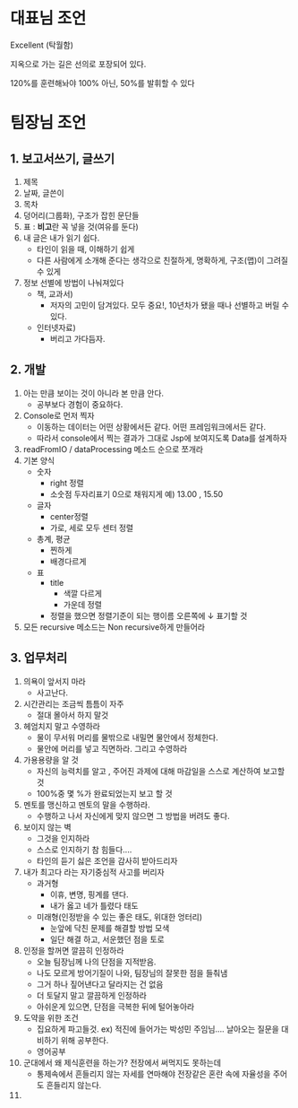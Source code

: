 # 대표님 조언

Excellent (탁월함)

지옥으로 가는 길은 선의로 포장되어 있다.

120%를 훈련해놔야 100% 아닌, 50%를 발휘할 수 있다

# 팀장님 조언

## 1. 보고서쓰기, 글쓰기

1. 제목
2. 날짜, 글쓴이
3. 목차
4. 덩어리(그룹화), 구조가 잡힌 문단들
5. 표 : **비고**란 꼭 넣을 것(여유를 둔다)
6. 내 글은 내가 읽기 쉽다. 
   - 타인이 읽을 때, 이해하기 쉽게
   - 다른 사람에게 소개해 준다는 생각으로 친절하게, 명확하게, 구조(맵)이 그려질 수 있게
7. 정보 선별에 방법이 나눠져있다
   - 책, 교과서) 
     - 저자의 고민이 담겨있다. 모두 중요!, 10년차가 됐을 때나 선별하고 버릴 수 있다.
   - 인터넷자료)
     -  버리고 가다듬자.



## 2. 개발

1. 아는 만큼 보이는 것이 아니라 본 만큼 안다.
   - 공부보다 경험이 중요하다.
2. Console로 먼저 찍자 
   - 이동하는 데이터는 어떤 상황에서든 같다. 어떤 프레임워크에서든 같다.
   - 따라서 console에서 찍는 결과가 그대로 Jsp에 보여지도록 Data를 설계하자
3. readFromIO / dataProcessing 메소드 순으로 쪼개라
4. 기본 양식
   - 숫자
     -  right 정렬
     - 소숫점 두자리표기 0으로 채워지게 예) 13.00 ,  15.50
   - 글자 
     - center정렬
     - 가로, 세로 모두 센터 정렬
   - 총계, 평균
     - 찐하게
     - 배경다르게
   - 표
     - title
       -  색깔 다르게
       - 가운데 정렬
     - 정렬을 했으면 정렬기준이 되는 행이름 오른쪽에 ↓ 표기할 것
5. 모든 recursive 메소드는 Non recursive하게 만들어라

## 3. 업무처리

1. 의욕이 앞서지 마라
   - 사고난다.
2. 시간관리는 조금씩 틈틈이 자주
   - 절대 몰아서 하지 말것
3. 헤엄치지 말고 수영하라
   - 물이 무서워 머리를 물밖으로 내밀면 물안에서 정체한다.
   - 물안에 머리를 넣고 직면하라. 그리고 수영하라
4. 가용용량을 알 것
   - 자신의 능력치를 알고 , 주어진 과제에 대해 마감일을 스스로 계산하여 보고할 것
   - 100%중 몇 %가 완료되었는지 보고 할 것
5. 멘토를 맹신하고 멘토의 말을 수행하라.
   -  수행하고 나서 자신에게 맞지 않으면 그 방법을 버려도 좋다.
6. 보이지 않는 벽
   - 그것을  인지하라 
   - 스스로 인지하기 참 힘들다....
   - 타인의 듣기 싫은 조언을 감사히 받아드리자
7. 내가 최고다  라는 자기중심적 사고를 버리자
   - 과거형
     - 이휴, 변명, 핑계를 댄다.
     - 내가 옳고 네가 틀렸다 태도
   - 미래형(인정받을 수 있는 좋은 태도, 위대한 엉터리)
     - 눈앞에 닥친 문제를 해결할 방법 모색
     - 일단 해결 하고, 서운했던 점을 토로
8. 인정을 할꺼면 깔끔히 인정하라
   - 오늘 팀장님께 나의 단점을 지적받음.
   - 나도 모르게 방어기질이 나와, 팀장님의 잘못한 점을 들춰냄
   - 그거 하나 짚어낸다고 달라지는 건 없음
   - 더 토달지 말고 깔끔하게 인정하라
   - 아쉬운게 있으면, 단점을 극복한 뒤에 털어놓아라
9. 도약을 위한 조건
   - 집요하게 파고들것. ex) 적진에 들어가는 박성민 주임님.... 날아오는 질문을 대비하기 위해 공부한다.
   - 영어공부
10. 군대에서 왜 제식훈련을 하는가? 전장에서 써먹지도 못하는데
    - 통제속에서 흔들리지 않는 자세를 연마해야 전장같은 혼란 속에 자율성을 주어도 흔들리지 않는다.
11. 

